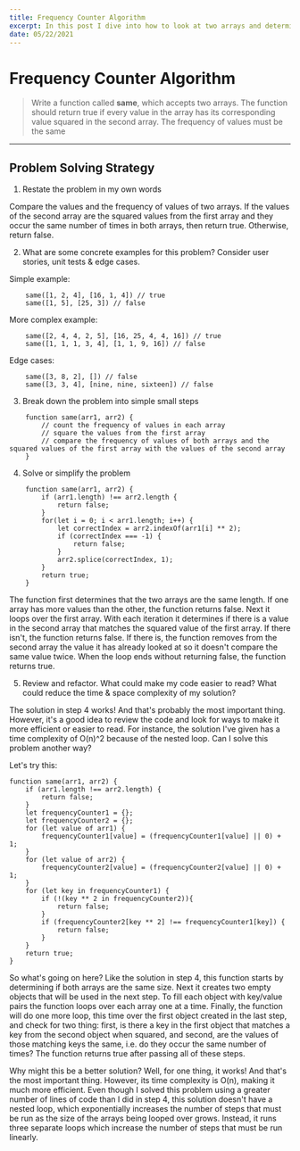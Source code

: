 ```yaml
---
title: Frequency Counter Algorithm
excerpt: In this post I dive into how to look at two arrays and determine if they have the same values and the same number of values, except in the values in the second array are squared.
date: 05/22/2021
---
```


# Frequency Counter Algorithm

> Write a function called **same**, which accepts two arrays. The function should return true if every value in the array has its corresponding value squared in the second array. The frequency of values must be the same

---

## Problem Solving Strategy

1. Restate the problem in my own words

Compare the values and the frequency of values of two arrays. If the values of the second array are the squared values from the first array and they occur the same number of times in both arrays, then return true. Otherwise, return false.

2. What are some concrete examples for this problem? Consider user stories, unit tests & edge cases.

Simple example:

```
    same([1, 2, 4], [16, 1, 4]) // true
    same([1, 5], [25, 3]) // false
```

More complex example:

```
    same([2, 4, 4, 2, 5], [16, 25, 4, 4, 16]) // true
    same([1, 1, 1, 3, 4], [1, 1, 9, 16]) // false
```

Edge cases:

```
    same([3, 8, 2], []) // false
    same([3, 3, 4], [nine, nine, sixteen]) // false
```

3. Break down the problem into simple small steps

```
    function same(arr1, arr2) {
        // count the frequency of values in each array
        // square the values from the first array
        // compare the frequency of values of both arrays and the squared values of the first array with the values of the second array
    }
```

4. Solve or simplify the problem

```
    function same(arr1, arr2) {
        if (arr1.length) !== arr2.length {
            return false;
        }
        for(let i = 0; i < arr1.length; i++) {
            let correctIndex = arr2.indexOf(arr1[i] ** 2);
            if (correctIndex === -1) {
                return false;
            }
            arr2.splice(correctIndex, 1);
        }
        return true;
    }
```

The function first determines that the two arrays are the same length. If one array has more values than the other, the function returns false. Next it loops over the first array. With each iteration it determines if there is a value in the second array that matches the squared value of the first array. If there isn't, the function returns false. If there is, the function removes from the second array the value it has already looked at so it doesn't compare the same value twice. When the loop ends without returning false, the function returns true.

5. Review and refactor. What could make my code easier to read? What could reduce the time & space complexity of my solution?

The solution in step 4 works! And that's probably the most important thing. However, it's a good idea to review the code and look for ways to make it more efficient or easier to read. For instance, the solution I've given has a time complexity of O(n)^2 because of the nested loop. Can I solve this problem another way?

Let's try this:

```
function same(arr1, arr2) {
    if (arr1.length !== arr2.length) {
        return false;
    }
    let frequencyCounter1 = {};
    let frequencyCounter2 = {};
    for (let value of arr1) {
        frequencyCounter1[value] = (frequencyCounter1[value] || 0) + 1;
    }
    for (let value of arr2) {
        frequencyCounter2[value] = (frequencyCounter2[value] || 0) + 1;
    }
    for (let key in frequencyCounter1) {
        if (!(key ** 2 in frequencyCounter2)){
            return false;
        }
        if (frequencyCounter2[key ** 2] !== frequencyCounter1[key]) {
            return false;
        }
    }
    return true;
}
```

So what's going on here? Like the solution in step 4, this function starts by determining if both arrays are the same size. Next it creates two empty objects that will be used in the next step. To fill each object with key/value pairs the function loops over each array one at a time. Finally, the function will do one more loop, this time over the first object created in the last step, and check for two thing: first, is there a key in the first object that matches a key from the second object when squared, and second, are the values of those matching keys the same, i.e. do they occur the same number of times? The function returns true after passing all of these steps.

Why might this be a better solution? Well, for one thing, it works! And that's the most important thing. However, its time complexity is O(n), making it much more efficient. Even though I solved this problem using a greater number of lines of code than I did in step 4, this solution doesn't have a nested loop, which exponentially increases the number of steps that must be run as the size of the arrays being looped over grows. Instead, it runs three separate loops which increase the number of steps that must be run linearly.
